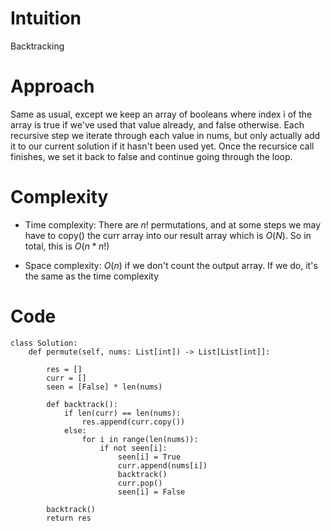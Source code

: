 # Intuition
Backtracking

# Approach
Same as usual, except we keep an array of booleans where index i of the array is true if we've used that value already, and false otherwise. Each recursive step we iterate through each value in nums, but only actually add it to our current solution if it hasn't been used yet. Once the recursice call finishes, we set it back to false and continue going through the loop.

# Complexity
- Time complexity: There are $n!$ permutations, and at some steps we may have to copy() the curr array into our result array which is $O(N)$. So in total, this is $O(n * n!)$
<!-- Add your time complexity here, e.g. $$O(n)$$ -->

- Space complexity: $O(n)$ if we don't count the output array. If we do, it's the same as the time complexity
<!-- Add your space complexity here, e.g. $$O(n)$$ -->

# Code
```python3
class Solution:
    def permute(self, nums: List[int]) -> List[List[int]]:

        res = []
        curr = []
        seen = [False] * len(nums)

        def backtrack():
            if len(curr) == len(nums):
                res.append(curr.copy())
            else:
                for i in range(len(nums)):
                    if not seen[i]:
                        seen[i] = True
                        curr.append(nums[i])
                        backtrack()
                        curr.pop()
                        seen[i] = False

        backtrack()
        return res
```
